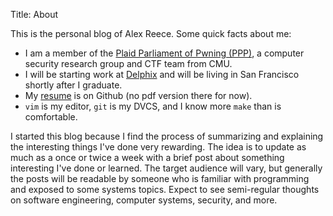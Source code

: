 Title: About

This is the personal blog of Alex Reece.  Some quick facts about me:

-   I am a member of the [Plaid Parliament of Pwning (PPP)](http://pwning.net),
    a computer security research group and CTF team from CMU. 
-   I will be starting work at [Delphix](http://www.delphix.com/) and will
    be living in San Francisco shortly after I graduate.
-   My [resume](https://github.com/awreece/resume) is on Github (no pdf version
    there for now).
-   `vim` is my editor, `git` is my DVCS, and I know more `make` than is
    comfortable.

I started this blog because I find the process of summarizing and explaining
the interesting things I've done very rewarding. The idea is to update as much as
a once or twice a week with a brief post about something interesting I've done
or learned. The target audience will vary, but generally the posts will be
readable by someone who is familiar with programming and exposed to some
systems topics.
Expect to see semi-regular thoughts on software engineering, computer systems, 
security, and more.
